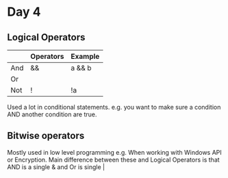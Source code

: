 # Day 4
## Logical Operators

|                    |     Operators  |   Example |
|---------------|------------------|--------------|
| And            | &&                 |     a && b |
| Or               | ||                   |  a || b     |
| Not             |  !                    |  !a            |

Used a lot in conditional statements. e.g. you want to make sure a condition AND another condition are true. 

## Bitwise operators

Mostly used in low level programming e.g. When working with Windows API or Encryption. Main difference between these and 
Logical Operators is that AND is a single & and Or is single |

